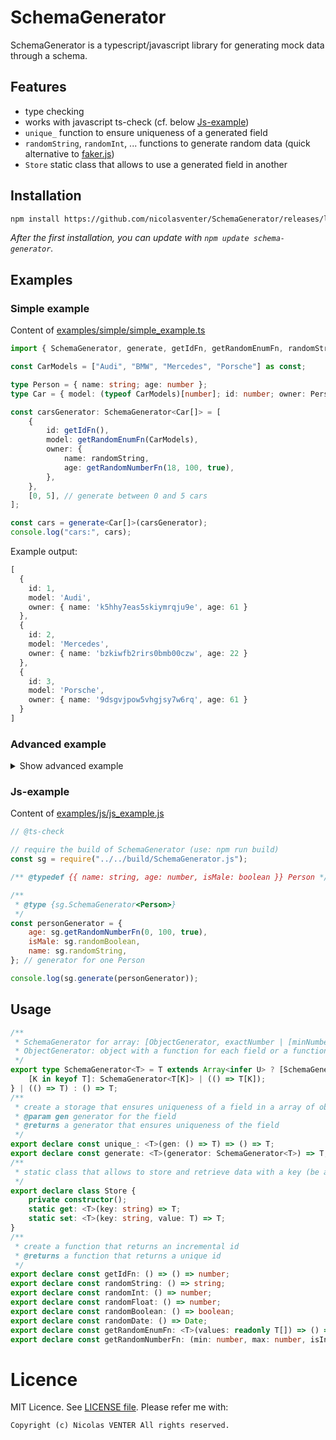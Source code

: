 # SchemaGenerator

SchemaGenerator is a typescript/javascript library for generating mock data through a schema.

## Features

- type checking
- works with javascript ts-check (cf. below [Js-example](#Js-example))
- `unique_` function to ensure uniqueness of a generated field
- `randomString`, `randomInt`, ... functions to generate random data (quick alternative to [faker.js](https://fakerjs.dev/))
- `Store` static class that allows to use a generated field in another

## Installation

```bash
npm install https://github.com/nicolasventer/SchemaGenerator/releases/latest/download/schema-generator.tgz
```

*After the first installation, you can update with `npm update schema-generator`.*

## Examples

### Simple example

Content of [examples/simple/simple_example.ts](examples/simple/simple_example.ts)

```ts
import { SchemaGenerator, generate, getIdFn, getRandomEnumFn, randomString, getRandomNumberFn } from "../../src/SchemaGenerator";

const CarModels = ["Audi", "BMW", "Mercedes", "Porsche"] as const;

type Person = { name: string; age: number };
type Car = { model: (typeof CarModels)[number]; id: number; owner: Person };

const carsGenerator: SchemaGenerator<Car[]> = [
	{
		id: getIdFn(),
		model: getRandomEnumFn(CarModels),
		owner: {
			name: randomString,
			age: getRandomNumberFn(18, 100, true),
		},
	},
	[0, 5], // generate between 0 and 5 cars
];

const cars = generate<Car[]>(carsGenerator);
console.log("cars:", cars);
```

Example output:

```ts
[
  {
    id: 1,
    model: 'Audi',
    owner: { name: 'k5hhy7eas5skiymrqju9e', age: 61 }
  },
  {
    id: 2,
    model: 'Mercedes',
    owner: { name: 'bzkiwfb2rirs0bmb00czw', age: 22 }
  },
  {
    id: 3,
    model: 'Porsche',
    owner: { name: '9dsgvjpow5vhgjsy7w6rq', age: 61 }
  }
]
```

### Advanced example

<details>

<summary>Show advanced example</summary>

Content of [examples/advanced/advanced_example.ts](examples/advanced/advanced_example.ts)

```ts
import { faker } from "@faker-js/faker"; // here faker-js is used, it is not mandatory but should match perfectly with this library
// require the build of SchemaGenerator (use: npm run build)
import { SchemaGenerator, Store, getIdFn, generate, randomBoolean, unique_, randomInt } from "../../build/SchemaGenerator";
import fs from "fs";

type Team = { id: number; name: string };

const teamGenerator: SchemaGenerator<Team[]> = [
	{
		id: getIdFn(),
		name: faker.company.name,
	},
	10, // generate 10 teams
];

const teams = generate<Team[]>(teamGenerator);

const filePath = "Teams_10.json";
fs.writeFileSync(filePath, JSON.stringify(teams, null, "\t"));
console.log(`File ${filePath} written.`);

type User = { id: number; email: string; isAdmin: boolean; teamIds: number[]; teamNames: string[] };
// teamIds and teamNames are redundant, but need to show how to use Store

const userGenerator: SchemaGenerator<User[]> = [
	{
		id: unique_(randomInt), // getIdFn could be used here, but need to show how to use unique_
		email: faker.internet.email,
		isAdmin: randomBoolean,
		teamIds: () => Store.set("teams", faker.helpers.arrayElements(teams)).map((team: Team) => team.id),
		teamNames: () => Store.get<Team[]>("teams").map((team: Team) => team.name),
	},
	100, // generate 100 users
];

const userData = generate<User[]>(userGenerator);

const userFilePath = "Users_100.json";
fs.writeFileSync(userFilePath, JSON.stringify(userData, null, "\t"));
console.log(`File ${userFilePath} written.`);
```

Example output:

[misc/Teams_10.json](misc/Teams_10.json) and [misc/Users_100.json](misc/Users_100.json)

</details>

### Js-example

Content of [examples/js/js_example.js](examples/js/js_example.js)

```js
// @ts-check

// require the build of SchemaGenerator (use: npm run build)
const sg = require("../../build/SchemaGenerator.js");

/** @typedef {{ name: string, age: number, isMale: boolean }} Person */

/**
 * @type {sg.SchemaGenerator<Person>}
 */
const personGenerator = {
	age: sg.getRandomNumberFn(0, 100, true),
	isMale: sg.randomBoolean,
	name: sg.randomString,
}; // generator for one Person

console.log(sg.generate(personGenerator));
```

## Usage

```ts
/**
 * SchemaGenerator for array: [ObjectGenerator, exactNumber | [minNumber, maxNumber] | [0, 10]] \
 * ObjectGenerator: object with a function for each field or a function that returns the object
 */
export type SchemaGenerator<T> = T extends Array<infer U> ? [SchemaGenerator<U>, number?] | [SchemaGenerator<U>, [number, number]] : T extends Record<any, any> ? {
    [K in keyof T]: SchemaGenerator<T[K]> | (() => T[K]);
} | (() => T) : () => T;
/**
 * create a storage that ensures uniqueness of a field in a array of object, this is reset at exit of the generated array
 * @param gen generator for the field
 * @returns a generator that ensures uniqueness of the field
 */
export declare const unique_: <T>(gen: () => T) => () => T;
export declare const generate: <T>(generator: SchemaGenerator<T>) => T;
/**
 * static class that allows to store and retrieve data with a key (be aware that the generation order is the order of the keys)
 */
export declare class Store {
    private constructor();
    static get: <T>(key: string) => T;
    static set: <T>(key: string, value: T) => T;
}
/**
 * create a function that returns an incremental id
 * @returns a function that returns a unique id
 */
export declare const getIdFn: () => () => number;
export declare const randomString: () => string;
export declare const randomInt: () => number;
export declare const randomFloat: () => number;
export declare const randomBoolean: () => boolean;
export declare const randomDate: () => Date;
export declare const getRandomEnumFn: <T>(values: readonly T[]) => () => T;
export declare const getRandomNumberFn: (min: number, max: number, isInt: boolean) => () => number;
```

# Licence

MIT Licence. See [LICENSE file](LICENSE).
Please refer me with:

	Copyright (c) Nicolas VENTER All rights reserved.